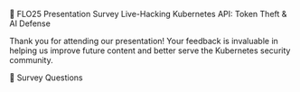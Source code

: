 📝 FLO25 Presentation Survey
Live-Hacking Kubernetes API: Token Theft & AI Defense

Thank you for attending our presentation! Your feedback is invaluable in helping us improve future content and better serve the Kubernetes security community.

🎯 Survey Questions
